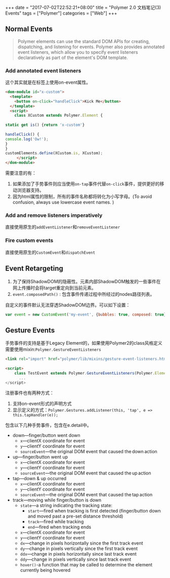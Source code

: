 +++
date = "2017-07-02T22:52:21+08:00"
title = "Polymer 2.0 文档笔记(3) Events"
tags = ["Polymer"]
categories = ["Web"]
+++

## Normal Events
>Polymer elements can use the standard DOM APIs for creating, dispatching, and listening for events. 
Polymer also provides annotated event listeners, which allow you to specify event listeners declaratively as part of the element's DOM template. 

### Add annotated event listeners 
这个其实就是在标签上使用on-event属性。 
```html
<dom-module id="x-custom"> 
  <template> 
    <button on-click="handleClick">Kick Me</button> 
  </template> 
  <script> 
    class XCustom extends Polymer.Element { 
 
static get is() {return 'x-custom'} 
 
handleClick() { 
console.log('Ow!'); 
} 
} 
customElements.define(XCustom.is, XCustom); 
     </script> 
</dom-module> 
```
需要注意的有： 
1. 如果添加了手势事件则应当使用`on-tap`事件代替`on-click`事件，提供更好的移动浏览器支持。 
2. 因为html属性的限制，所有的事件名称都将转化为小写字母。(To avoid confusion, always use lowercase event names. )
 
### Add and remove listeners imperatively 
直接使用原生的`addEventListener`和`removeEventListener` 
 
### Fire custom events 
直接使用原生的`CustomEvent`和`dispatchEvent` 
 
## Event Retargeting
1. 为了保持ShadowDOM的隐蔽性。元素内部ShadowDOM触发的一些事件在网上传播时会将target重定向到当前元素。 
2. `event.composedPath()` : 包含事件传递过程中所经过的nodes路径列表。  

自定义的事件默认无法穿透ShadowDOM边界。可以如下设置： 
```javascript
var event = new CustomEvent('my-event', {bubbles: true, composed: true});
```

## Gesture Events 
 
手势事件的支持是基于Legacy Element的，如果使用Polymer2的class风格定义需要使用mixin:`Polymer.GestureEventListeners`
```html
<link rel="import" href="polymer/lib/mixins/gesture-event-listeners.html"> 
 
<script> 
    class TestEvent extends Polymer.GestureEventListeners(Polymer.Element) { 
      ... 
</script> 
```
注册事件也有两种方式： 
1. 支持on-event形式的声明方式 
2. 显示定义的方式：`Polymer.Gestures.addListener(this, 'tap', e => this.tapHandler(e)); `
 
 
包含以下几种手势事件，包含在e.detail中。 
- down—finger/button went down 
  - `x`—clientX coordinate for event 
  - `y`—clientY coordinate for event 
  - `sourceEvent`—the original DOM event that caused the down action 
- up—finger/button went up 
  - `x`—clientX coordinate for event 
  - `y`—clientY coordinate for event 
  - `sourceEvent`—the original DOM event that caused the up action 
- tap—down & up occurred 
  - `x`—clientX coordinate for event 
  - `y`—clientY coordinate for event 
  - `sourceEvent`—the original DOM event that caused the tap action 
- track—moving while finger/button is down 
  - `state`—a string indicating the tracking state: 
    - `start`—fired when tracking is first detected (finger/button down and moved past a pre-set distance threshold) 
    - `track`—fired while tracking 
    - `end`—fired when tracking ends 
  - `x`—clientX coordinate for event 
  - `y`—clientY coordinate for event 
  - `dx`—change in pixels horizontally since the first track event 
  - `dy`—change in pixels vertically since the first track event 
  - `ddx`—change in pixels horizontally since last track event 
  - `ddy`—change in pixels vertically since last track event 
  - `hover()`-a function that may be called to determine the element currently being hovered 